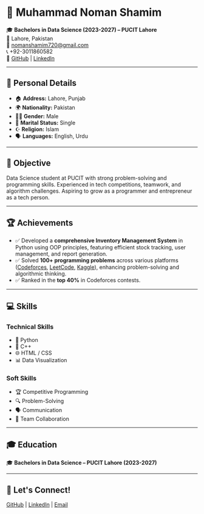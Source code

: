 # 💼 Muhammad Noman Shamim

🎓 **Bachelors in Data Science (2023-2027) – PUCIT Lahore**  
📍 Lahore, Pakistan  
📧 nomanshamim720@gmail.com  
📞 +92-3011860582   
🔗 [GitHub](https://github.com/NomanShamim) | [LinkedIn](https://www.linkedin.com/in/noman-shamim-00a0662b1?)

---

## 📌 Personal Details

- 🏠 **Address:** Lahore, Punjab  
- 🌍 **Nationality:** Pakistan  
- 👨‍💼 **Gender:** Male  
- 💍 **Marital Status:** Single  
- ☪️ **Religion:** Islam  
- 🗣️ **Languages:** English, Urdu  

---

## 🎯 Objective

Data Science student at PUCIT with strong problem-solving and programming skills. Experienced in tech competitions, teamwork, and algorithm challenges. Aspiring to grow as a programmer and entrepreneur as a tech person. 

---

## 🏆 Achievements

- ✅ Developed a **comprehensive Inventory Management System** in Python using OOP principles, featuring efficient stock tracking, user management, and report generation.  
- ✅ Solved **100+ programming problems** across various platforms ([Codeforces](https://codeforces.com), [LeetCode](https://leetcode.com), [Kaggle](https://www.kaggle.com)), enhancing problem-solving and algorithmic thinking.  
- ✅ Ranked in the **top 40%** in Codeforces contests.  

---

## 💻 Skills

### **Technical Skills**

- 🐍 Python  
- 🔵 C++  
- 🌐 HTML / CSS  
- 📊 Data Visualization  

### **Soft Skills**

- 🏆 Competitive Programming  
- 🔍 Problem-Solving  
- 🗣️ Communication  
- 🤝 Team Collaboration  

---

## 🎓 Education

🎓 **Bachelors in Data Science – PUCIT Lahore (2023-2027)**  

---

## 🔗 Let's Connect!

[GitHub](https://github.com/NomanShamim) | [LinkedIn](https://www.linkedin.com/in/noman-shamim-00a0662b1?) |  [Email](mailto:nomanshamim720@gmail.com)

